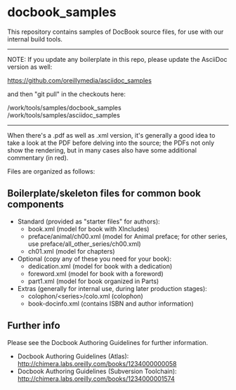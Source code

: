 # docbook_samples

This repository contains samples of DocBook source files, for use with our internal build tools.

----
NOTE: If you update any boilerplate in this repo, please update the AsciiDoc version as well:

https://github.com/oreillymedia/asciidoc_samples

and then "git pull" in the checkouts here:

/work/tools/samples/docbook_samples
/work/tools/samples/asciidoc_samples

----

When there's a .pdf as well as .xml version, it's generally a good idea to take a look at the PDF before delving into the source; the PDFs not only show the rendering, but in many cases also have some additional commentary (in red).

Files are organized as follows:

## Boilerplate/skeleton files for common book components

* Standard (provided as "starter files" for authors):
  * book.xml       (model for book with XIncludes)
  * preface/animal/ch00.xml       (model for Animal preface; for other series, use preface/all\_other\_series/ch00.xml)
  * ch01.xml       (model for chapters)
* Optional (copy any of these you need for your book):
  * dedication.xml (model for book with a dedication)
  * foreword.xml   (model for book with a foreword)
  * part1.xml      (model for book organized in Parts)
* Extras (generally for internal use, during later production stages):
  * colophon/\<series\>/colo.xml (colophon)
  * book-docinfo.xml (contains ISBN and author information)

## Further info

Please see the Docbook Authoring Guidelines for further information.

* Docbook Authoring Guidelines (Atlas): http://chimera.labs.oreilly.com/books/1234000000058
* Docbook Authoring Guidelines (Subversion Toolchain): http://chimera.labs.oreilly.com/books/1234000001574
